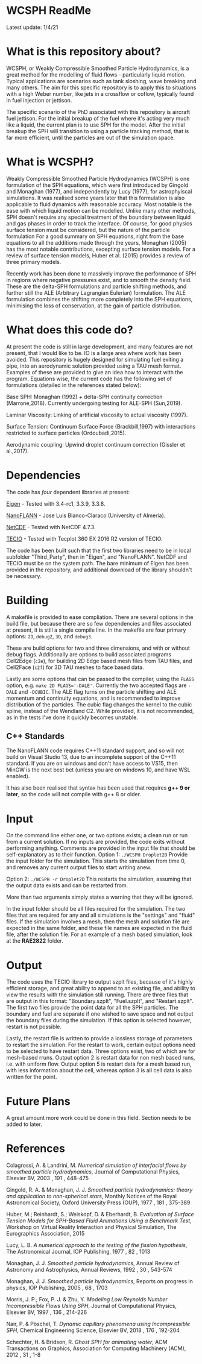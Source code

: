 # WCSPH ReadMe 
Latest update: 1/4/21


# What is this repository about?
WCSPH, or Weakly Compressible Smoothed Particle Hydrodynamics, is a great method for the modelling of fluid flows - particularly liquid motion. Typical applications are scenarios such as tank sloshing, wave breaking and many others. The aim for this specific repository is to apply this to situations with a high Weber number, like jets in a crossflow or coflow, typically found in fuel injection or jettison. 

The specific scenario of the PhD associated with this repository is aircraft fuel jettison. For the initial breakup of the fuel where it's acting very much like a liquid, the current plan is to use SPH for the model. After the initial breakup the SPH will transition to using a particle tracking method, that is far more efficient, until the particles are out of the simulation space. 

# What is WCSPH?
Weakly Compressible Smoothed Particle Hydrodynamics (WCSPH) is one formulation of the SPH equations, which were first introduced by Gingold and Monaghan (1977), and independently by Lucy (1977), for astrophyiscal simulations. It was realised some years later that this formulation is also applicable to fluid dynamics with reasonable accuracy. Most notable is the ease with which liquid motion can be modelled. Unlike many other methods, SPH doesn't require any special treatment of the boundary between liquid and gas phases in order to track the interface. Of course, for good physics surface tension must be considered, but the nature of the particle formulation For a good summary on SPH equations, right from the base equations to all the additions made through the years, Monaghan (2005) has the most notable contributions, excepting surface tension models. For a review of surface tension models, Huber et al. (2015) provides a review of three primary models. 

Recently work has been done to massively improve the performance of SPH in regions where negative pressures exist, and to smooth the density field. These are the delta-SPH formulations and particle shifting methods, and further still the ALE (Arbitrary Lagrangian Eulerian) formulation. The ALE formulation combines the shifting more completely into the SPH equations, minimising the loss of conservation, at the gain of particle distribution. 

# What does this code do?
At present the code is still in large development, and many features are not present, that I would like to be. IO is a large area where work has been avoided. This repository is hugely designed for simulating fuel exiting a pipe, into an aerodynamic solution provided using a TAU mesh format. Examples of these are provided to give an idea how to interact with the program. Equations wise, the current code has the following set of formulations (detailed in the references stated below):

Base SPH: Monaghan (1992) + delta-SPH continuity correction (Marrone,2018). Currently undergoing testing for ALE-SPH (Sun,2019).

Laminar Viscosity: Linking of artificial viscosity to actual viscosity (1997).

Surface Tension: Continuum Surface Force (Brackbill,1997) with interactions restricted to surface particles (Ordoubadi,2015).

Aerodynamic coupling: Upwind droplet continuum correction (Gissler et al.,2017).

# Dependencies 
The code has *four* dependent libraries at present:

[Eigen](http://eigen.tuxfamily.org/index.php?title=Main_Page) - Tested with 3.4-rc1, 3.3.9, 3.3.8.

[NanoFLANN](https://github.com/jlblancoc/nanoflann) - Jose Luis Blanco-Claraco (University of Almería).

[NetCDF](https://www.unidata.ucar.edu/downloads/netcdf/) - Tested with NetCDF 4.7.3. 

[TECIO](https://github.com/su2code/SU2/tree/master/externals/tecio) - Tested with Tecplot 360 EX 2016 R2 version of TECIO.

The code has been built such that the first two libraries need to be in local subfolder "Third_Party", then in  "Eigen", and "NanoFLANN". NetCDF and TECIO must be on the system path. 
The bare minimum of Eigen has been provided in the repository, and additional download of the library shouldn't be necessary. 



# Building
A makefile is provided to ease compliation. 
There are several options in the build file, but because there are so few dependencies and files associated at present, it is still a single compile line.
In the makefile are four primary options: `2D`, `debug2`, `3D`, and `debug3`. 

These are build options for two and three dimensions, and with or without debug flags. 
Additionally are options to build associated programs Cell2Edge (`c2e`), for building 2D Edge based mesh files from TAU files, and Cell2Face (`c2f`) for 3D TAU meshes to face based data. 

Lastly are some options that can be passed to the compiler, using the `FLAGS` option, e.g. `make 2D FLAGS='-DALE'`. Currently the two accepted flags are `-DALE` and `-DCUBIC`. The ALE flag turns on the particle shifting and ALE momentum and continuity equations, and is recommended to improve distribution of the particles. The cubic flag changes the kernel to the cubic spline, instead of the Wendland C2. While provided, it is not recommended, as in the tests I've done it quickly becomes unstable.

## C++ Standards
The NanoFLANN code requires C++11 standard support, and so will not build on Visual Studio 13, due to an incomplete support of the C++11 standard. If you are on windows and don't have access to VS15, then MinGW is the next best bet (unless you are on windows 10, and have WSL enabled).

It has also been realised that syntax has been used that requires **g++ 9 or later**, so the code will not compile with g++ 8 or older. 

# Input
On the command line either one, or two options exists; a clean run or run from a current solution. If no inputs are provided, the code exits without performing anything. Comments are provided in the input file that should be self-explanatory as to their function.
Option 1: `./WCSPH Droplet2D`
Provide the input folder for the simulation. This starts the simulation from time 0, and removes any current output files to start writing anew.

Option 2: `./WCSPH -r Droplet2D`
This restarts the simulation, assuming that the output data exists and can be restarted from.

More than two arguments simply states a warning that they will be ignored. 

In the input folder should be all files required for the simulation.
The two files that are required for any and all simulations is the "settings" and "fluid" files. 
If the simulation involves a mesh, then the mesh and solution file are expected in the same folder, and these file names are expected in the fluid file, after the solution file. For an example of a mesh based simulation, look at the **RAE2822** folder. 

# Output
The code uses the TECIO library to output szplt files, because of it's highly efficient storage, and great ability to append to an existing file, and ability to view the results with the simulation still running. 
There are three files that are output in this format: "Boundary.szplt", "Fuel.szplt", and "Restart.szplt". 
The first two files provide the point data for all the SPH particles. The boundary and fuel are separate if one wished to save space and not output the boundary files during the simulation.
If this option is selected however, restart is not possible. 

Lastly, the restart file is written to provide a lossless storage of parameters to restart the simulation.
For the restart to work, certain output options need to be selected to have restart data. Three options exist, two of which are for mesh-based rruns.
Output option 2 is restart data for non mesh based runs, i.e. with uniform flow. 
Output option 5 is restart data for a mesh based run, with less information about the cell, whereas option 3 is all cell data is also written for the point.

# Future Plans
A great amount more work could be done in this field. 
Section needs to be added to later.


# References 
Colagrossi, A. & Landrini, M.
*Numerical simulation of interfacial flows by smoothed particle hydrodynamics*,
Journal of Computational Physics, Elsevier BV, 2003 , 191 , 448-475

Gingold, R. A. & Monaghan, J. J.
*Smoothed particle hydrodynamics: theory and application to non-spherical stars*, 
Monthly Notices of the Royal Astronomical Society, Oxford University Press (OUP), 1977 , 181 , 375-389

Huber, M.; Reinhardt, S.; Weiskopf, D. & Eberhardt, B.
*Evaluation of Surface Tension Models for SPH-Based Fluid Animations Using a Benchmark Test*, 
Workshop on Virtual Reality Interaction and Physical Simulation, The Eurographics Association, 2015

Lucy, L. B.
*A numerical approach to the testing of the fission hypothesis*, 
The Astronomical Journal, IOP Publishing, 1977 , 82 , 1013

Monaghan, J. J.
*Smoothed particle hydrodynamics*, 
Annual Review of Astronomy and Astrophysics, Annual Reviews, 1992 , 30 , 543-574

Monaghan, J. J.
*Smoothed particle hydrodynamics*, 
Reports on progress in physics, IOP Publishing, 2005 , 68 , 1703

Morris, J. P.; Fox, P. J. & Zhu, Y.
*Modeling Low Reynolds Number Incompressible Flows Using SPH*, 
Journal of Computational Physics, Elsevier BV, 1997 , 136 , 214-226

Nair, P. & Pöschel, T.
*Dynamic capillary phenomena using Incompressible SPH*,
Chemical Engineering Science, Elsevier BV, 2018 , 176 , 192-204

Schechter, H. & Bridson, R.
*Ghost SPH for animating water*, 
ACM Transactions on Graphics, Association for Computing Machinery (ACM), 2012 , 31 , 1-8

